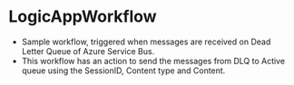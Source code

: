 # LogicAppWorkflow
- Sample workflow, triggered when messages are received on Dead Letter Queue of Azure Service Bus.
- This workflow has an action to send the messages from DLQ to Active queue using the SessionID, Content type and Content.
